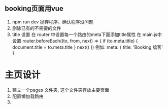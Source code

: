 ## booking页面用vue
  1. npm run dev 抛弃程序，确认程序没问题
  2. 删除已有的不需要的文件
  3. title 设置
    在 router 中设置每一个路由的meta下面添加title属性
    在 main.js中设置
    router.beforeEach((to, from, next) => {
      if (to.meta.title) {
        document.title = to.meta.title
      }
      next()
    })
    例如: meta: {
        title: 'Booking 缤客'
      }
# 主页设计
  1. 建立一个pages 文件夹,  这个文件夹存放主要页面
  2. 配置懒加载路由
  3. 